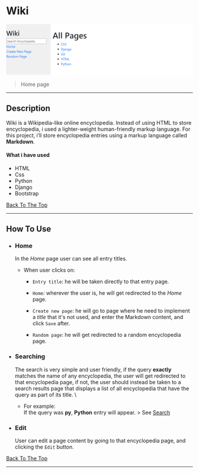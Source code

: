# Wiki

![Project Image](Images/Home.png)

> Home page

---

## Description

 Wiki is a Wikipedia-like online encyclopedia. Instead of using HTML to store encyclopedia, i used a lighter-weight human-friendly markup language. For this project, i’ll store encyclopedia entries using a markup language called **Markdown**.

#### What i have used

- HTML
- Css
- Python
- Django
- Bootstrap

[Back To The Top](#wiki)

---

## How To Use

- ### Home

  In the *Home* page user can see all entry titles.

  - When user clicks on:

    - `Entry title`: he will be taken directly to that entry page.

    - `Home`: wherever the user is, he will get redirected to the *Home* page.

    - `Create new page`: he will go to page where he need to implement a *title* that it's not used, and enter the Markdown content, and click `Save` after.

    - `Random page`: he will get redirected to a random encyclopedia page.

- ### Searching
    The search is very simple and user friendly, if the query **exactly** matches the name of any encyclopedia, the user will get redirected to that encyclopedia page, if not, the user should instead be taken to a search results page that displays a list of all encyclopedia that have the query as part of its title. \
    -  For example: \
      If the query was **py**, **Python** entry will appear.
      > See [Search](https://github.com/amen6/Wiki/blob/main/Images/Python.png)

- ### Edit
  User can edit a page content by going to that encyclopedia page, and clicking the `Edit` button.


[Back To The Top](#wiki)

---
